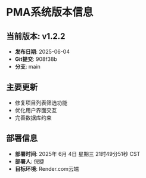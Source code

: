# PMA系统版本信息

## 当前版本: v1.2.2
- **发布日期**: 2025-06-04
- **Git提交**: 908f38b
- **分支**: main

## 主要更新
- 修复项目列表筛选功能
- 优化用户界面交互
- 完善数据库约束

## 部署信息
- **部署时间**: 2025年 6月 4日 星期三 21时49分51秒 CST
- **部署人**: 倪捷
- **目标环境**: Render.com云端
